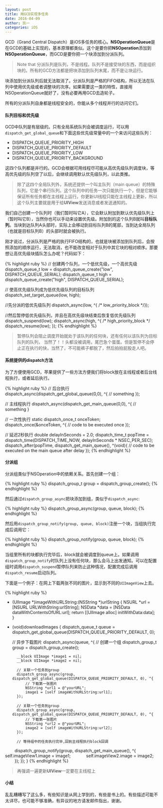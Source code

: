 ```yaml
---
layout: post
title: 用GCD实现多任务
date: 2016-04-09
author: 凯一
categories: iOS
---
```


GCD（Grand Central Dispatch）是iOS多任务的核心。**NSOperationQueue**是在GCD的基础上实现的，基本原理都类似。这个是要你把**NSOperation**添加到**NSOperationQueue**，而GCD是要你把一个块添加到分派队列。

> Note that 分派队列是队列，不是线程。队列不是接受块的东西，而是组织块的。所有的GCD方法都是把块添加到队列末尾，而不是让块运行。

块添加到分派队列后就无法取消了。分派队列是严格的FIFO结构，所以无法在队列中使用优先级或者调整块的次序。如果需要这一类的特性，直接用NSOperationQueue就好了，没有必要再用GCD去造轮子。

所有的分派队列自身都是线程安全的，你能从多个线程并行的访问它们。

#### 队列目标和优先级

GCD中队列是有层级的。只有全局系统队列会被调度运行，可以用`dispatch_get_global_queue`和下面这些优先级常量中的一个来访问这些队列：

- DISPATCH_QUEUE_PRIORITY_HIGH
- DISPATCH_QUEUE_PRIORITY_DEFAULT
- DISPATCH_QUEUE_PRIORITY_LOW
- DISPATCH_QUEUE_PRIORITY_BACKGROUND

这四个队列都是并行的。GCD会根据可用线程尽可能从高优先级队列调度块，等高优先级的队列空了以后，会继续调用默认优先级队列，以此类推。

>除了这四个全局队列外，系统还提供一个叫主队列（main queue）的特殊队列，它是个串行队列。这个队列中的任务一次只能执行一个，但是它能够保证所有任务都在主线程上运行。你更新UI线程只能在主线程上更新，所以这个队列主要就是用于给**UIView**发送消息或者发送通知的。

我们自己创建一个队列时（我们暂时叫它A），它会默认附加到默认优先级队列上（暂时叫它B），当然你也可以手动来设置优先级。附加到的这个队列B就叫**目标队列**。当块到达队列A头部时，实际上会移动到目标队列B的尾部，当到达全局队列（也就是目标队列B）的头部时就会被执行。

刚才说过，分派队列是严格的执行FIFO结构的，也就是块被添加到队列后，会按照添加的顺序运行，无法取消，也不能改变相对于队列中其它块的相对顺序。那要想让高优先级块插队怎么办呢？代码如下：


{% highlight ruby %}
// 创建两个队列，一个低优先级，一个高优先级
dispatch_queue_t low = dispatch_queue_create("low", DISPATCH_QUEUE_SERIAL);
dispatch_queue_t high = dispatch_queue_create("high", DISPATCH_QUEUE_SERIAL);

// 使高优先级队列成为低优先级队列的目标队列
dispatch_set_target_queue(low, high);

//先分派的低优先级队列
dispatch_async(low, ^{ /* low_priority_block */});

//然后暂停低优先级队列，并且在高优先级块结束后恢复低优先级队列
dispatch_suspend(low);
dispatch_async(high, ^{
	/* high_priority_block */
	dispatch_resume(low);
});
{% endhighlight %}

> 暂停队列会阻止调度开始就处于该队列的任何块，还有任何以该队列为目标队列的队列， 当然了！！头都没被调用，尾巴急个蛋蛋。但是暂停不会停止正在执行的快，当然了，不可能裤子都脱了，然后拍拍屁股走人吧。

#### 系统提供的dispatch方法

为了方便使用GCD，苹果提供了一些方法方便我们将block放在主线程或者后台线程执行，或者延后执行。


{% highlight ruby %}
// 后台执行
dispatch_async(dispatch_get_global_queue(0,0), ^{
	// something
});

// 主线程执行
dispatch_async(dispatch_get_main_queue(0,0), ^{
	// something
}

// 一次性执行
static dispatch_once_t onceToken;
dispatch_once(&onceToken, ^{
	// code to be executed once
});

// 延迟2秒执行
double delayInSeconds = 2.0;
dispatch_time_t popTime = dispatch_time(DISPATCH_TIME_NOW, delayInSeconds * NSEC_PER_SEC);
dispatch_after(popTime, dispatch_get_main_queue(), ^(void){
	// code to be executed on the main queue after delay
});
{% endhighlight %}

#### 分派组

分派组类似于NSOperation中的依赖关系。首先创建一个组：

{% highlight ruby %}
dispatch_group_t group = dispatch_group_create();
{% endhighlight %}

然后通过`dispatch_group_async`把块添加到组，类似于`dispatch_async`:

{% highlight ruby %}
dispatch_group_async(group, queue, block);
{% endhighlight %}

然后用`dispatch_group_notify(group, queue, block)`注册一个块，当组执行完成后调用它：

{% highlight ruby %}
dispatch_group_notify(group, queue, block);
{% endhighlight %}

当组里所有的块都执行完毕后，block就会被调度到queue上。如果调用`dispatch_group_notify`时队列上没有任何块，那么会马上出发通知。可以在配置组时调用`dispatch_suspend`暂停队列来防止这种情况，配置完成后调用`dispatch_resume`启动队列。

下面是一个例子：在网上下载两张不同的图片，显示到不同的`UIImageView`上去。

{% highlight ruby %}
- (UIImage *)imageWithURLString:(NSString *)urlString {
    NSURL *url = [NSURL URLWithString:urlString];
    NSData *data = [NSData dataWithContentsOfURL:url];
    return [[UIImage alloc] initWithData:data];
}

- (void)downloadImages {
    dispatch_queue_t queue = dispatch_get_global_queue(DISPATCH_QUEUE_PRIORITY_DEFAULT, 0);
    
    // 异步下载图片
    dispatch_async(queue, ^{
        // 创建一个组
        dispatch_group_t group = dispatch_group_create();
        
        __block UIImage *image1 = nil;
        __block UIImage *image2 = nil;
        
        // 关联一个任务到group
        dispatch_group_async(group, dispatch_get_global_queue(DISPATCH_QUEUE_PRIORITY_DEFAULT, 0), ^{
            // 下载第一张图片
            NSString *url1 = @"yourURL";
            image1 = [self imageWithURLString:url1];
        });
        
        // 关联一个任务到group
        dispatch_group_async(group, dispatch_get_global_queue(DISPATCH_QUEUE_PRIORITY_DEFAULT, 0), ^{
            // 下载第一张图片
            NSString *url2 = @"yourURL";
            image2 = [self imageWithURLString:url2];
        });
        
        // 等待组中的任务执行完毕,回到主线程执行block回调
        dispatch_group_notify(group, dispatch_get_main_queue(), ^{
            self.imageView1.image = image1;
            self.imageView2.image = image2;
        });
    });
}
{% endhighlight %}

> 再强调一遍更新**UIView**一定要在主线程上

#### 小结
乱乱糟糟写了这么多，有些知识是从网上学到的，有些是书上的。有些描述可能不太详尽，也可能不够准确，有异议的地方请发邮件指出，谢谢。


